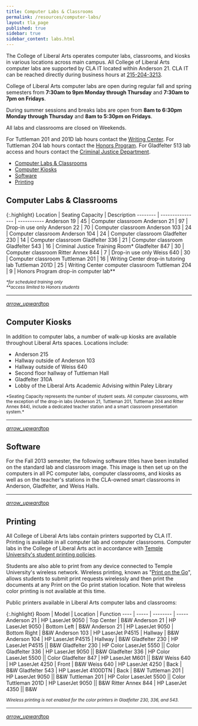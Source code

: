 ```yaml
---
title: Computer Labs & Classrooms
permalink: /resources/computer-labs/
layout: tla_page
published: true
sidebar: true
sidebar_content: labs.html
---
```



The College of Liberal Arts operates computer labs, classrooms, and kiosks in various locations across main campus. All College of Liberal Arts computer labs are supported by CLA IT located within Anderson 21. CLA IT can be reached directly during business hours at [215-204-3213](tel:2152043213).

College of Liberal Arts computer labs are open during regular fall and spring semesters from **7:30am to 9pm Monday through Thursday** and **7:30am to 7pm on Fridays**.

During summer sessions and breaks labs are open from **8am to 6:30pm Monday through Thursday** and **8am to 5:30pm on Fridays**.

All labs and classrooms are closed on Weekends.

For Tuttleman 201 and 201D lab hours contact the [Writing Center](http://www.temple.edu/writingctr/). For Tuttleman 204 lab hours contact the [Honors Program](http://www.temple.edu/honors/). For Gladfelter 513 lab access and hours contact the [Criminal Justice Department](https://www.cla.temple.edu/criminal-justice/).

- [Computer Labs & Classrooms](#locations)
- [Computer Kiosks](#kiosks)
- [Software](#software)
- [Printing](#printing)

## Computer Labs & Classrooms

{:.highlight}
Location | Seating Capacity | Description
-------- | ---------------- | -----------
Anderson 19 | 45 | Computer classroom
Anderson 21 | 97 | Drop-in use only
Anderson 22 | 70 | Computer classroom
Anderson 103 | 24 | Computer classroom
Anderson 104 | 24 | Computer classroom
Gladfelter 230 | 14 | Computer classroom
Gladfelter 336 | 21 | Computer classroom
Gladfelter 543 | 16 | Criminal Justice Training Room*
Gladfelter 847 | 30 | Computer classroom
Ritter Annex 844 | 7 | Drop-in use only
Weiss 640 | 30 | Computer classroom
Tuttleman 201 | 16 | Writing Center drop-in tutoring lab
Tuttleman 201D | 25 | Writing Center computer classroom
Tuttleman 204 | 9 | Honors Program drop-in computer lab**

<small><i>
*for scheduled training only  
**access limited to Honors students
</i></small>

---

<a href="#top" class="right"><i class="material-icons">arrow_upward</i>top</a>

## Computer Kiosks

In addition to computer labs, a number of walk-up kiosks are available throughout Liberal Arts spaces. Locations include:

- Anderson 215
- Hallway outside of Anderson 103
- Hallway outside of Weiss 640
- Second floor hallway of Tuttleman Hall
- Gladfelter 310A
- Lobby of the Liberal Arts Academic Advising within Paley Library

<small>
*Seating Capacity represents the number of student seats. All computer classrooms, with the exception of the drop-in labs (Anderson 21, Tuttleman 201, Tuttleman 204 and Ritter Annex 844), include a dedicated teacher station and a smart classroom presentation system.*
</small>

---

<a href="#top" class="right"><i class="material-icons">arrow_upward</i>top</a>

## Software

For the Fall 2013 semester, the following software titles have been installed on the standard lab and classroom image. This image is then set up on the computers in all PC computer labs, computer classrooms, and kiosks as well as on the teacher's stations in the CLA-owned smart classrooms in Anderson, Gladfelter, and Weiss Halls.

---

<a href="#top" class="right"><i class="material-icons">arrow_upward</i>top</a>

## Printing

All College of Liberal Arts labs contain printers supported by CLA IT. Printing is available in all computer lab and computer classrooms. Computer labs in the College of Liberal Arts act in accordance with [Temple University's student printing policies](https://computerservices.temple.edu/student-printing-temple-university-computer-labs).

Students are also able to print from any device connected to Temple University's wireless network. Wireless printing, known as "[Print on the Go](https://computerservices.temple.edu/print-go)", allows students to submit print requests wirelessly and then print the documents at any Print on the Go print station location. Note that wireless color printing is not available at this time.

Public printers available in Liberal Arts computer labs and classrooms:

{:.highlight}
Room | Model | Location | Function
---- | ----- | -------- | -----
Anderson 21 | HP LaserJet 9050 | Top Center | B&W
Anderson 21 | HP LaserJet 9050 | Bottom Left | B&W
Anderson 21 | HP LaserJet 9050 | Bottom Right | B&W
Anderson 103 | HP LaserJet P4515 | Hallway | B&W
Anderson 104 | HP LaserJet P4515 | Hallway | B&W
Gladfelter 230 | HP LaserJet P4515 || B&W
Gladfelter 230 | HP Color LaserJet 5550 || Color
Gladfelter 336 | HP LaserJet 9050 || B&W
Gladfelter 336 | HP Color LaserJet 5500 || Color
Gladfelter 847 | HP LaserJet M601 || B&W
Weiss 640 | HP LaserJet 4250 | Front | B&W
Weiss 640 | HP LaserJet 4250 | Back | B&W
Gladfelter 543 | HP LaserJet 4100DTN | Back | B&W
Tuttleman 201 | HP LaserJet 9050 || B&W
Tuttleman 201 | HP Color LaserJet 5500 || Color
Tuttleman 201D | HP LaserJet 9050 || B&W
Ritter Annex 844 | HP LaserJet 4350 || B&W

<small>*Wireless printing is not enabled for the color printers in Gladfelter 230, 336, and 543.*</small>

---

<a href="#top" class="right"><i class="material-icons">arrow_upward</i>top</a>
